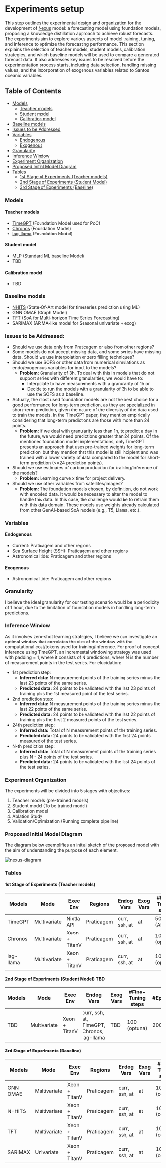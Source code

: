 # Experiments setup

This step outlines the experimental design and organization for the development of [Nexus](https://github.com/fialhocoelho/Nexus/) model: a forecasting model using foundation models,
proposing a knowledge distillation approach to achieve robust forecasts. The experiments aim to explore various aspects of model training, tuning, and inference to optimize the forecasting performance.
This section explains the selection of teacher models, student models, calibration strategies, and which baseline models will be used to compare a generated forecast data.
It also addresses key issues to be resolved before the experimentation process starts, including data selection, handling missing values, and the incorporation of exogenous variables related to Santos oceanic variables.

## Table of Contents

- [Models](#models)
  - [Teacher models](#teacher-models)
  - [Student model](#student-model)
  - [Calibration model](#calibration-model)
- [Baseline models](#baseline-models)
- [Issues to be Addressed](#issues-to-be-addressed)
- [Variables](#variables)
  - [Endogenous](#endogenous)
  - [Exogenous](#exogenous)
- [Granularity](#granularity)
- [Inference Window](#inference-window)
- [Experiment Organization](#experiment-organization)
- [Proposed Initial Model Diagram](#proposed-initial-model-diagram)
- [Tables](#tables)
  - [1st Stage of Experiments (Teacher models)](#1st-stage-of-experiments-teacher-models)
  - [2nd Stage of Experiments (Student Model)](#2nd-stage-of-experiments-student-model)
  - [3rd Stage of Experiments (Baseline)](#3rd-stage-of-experiments-baseline)

### Models
#### Teacher models 
* [TimeGPT](https://arxiv.org/abs/2310.03589) (Foundation Model used for PoC)
* [Chronos](https://arxiv.org/html/2403.07815v1) (Foundation Model)
* [lag-llama](https://arxiv.org/abs/2310.08278) (Foundation Model)
#### Student model
* MLP (Standard ML baseline Model)
* TBD
#### Calibration model
* TBD
### Baseline models
* [NHITS](https://arxiv.org/abs/2201.12886) (State-Of-Art model for timeseries prediction using ML)
* GNN OMAE (Graph Model)
* [TFT](https://arxiv.org/abs/1912.09363) (SoA for Multi-horizon Time Series Forecasting)
* SARIMAX (ARIMA-like model for Seasonal univariate + exog)

### Issues to be Addressed:
* Should we use data only from Praticagem or also from other regions? 
* Some models do not accept missing data, and some series have missing data. Should we use interpolation or zero filling techniques?
* Should we use SOFS or other data from numerical simulations as endo/exogenous variables for input to the models?
    * **Problem:** Granularity of 3h. To deal with this in models that do not support series with different granularities, we would have to:
        * Interpolate to have measurements with a granularity of 1h or
        * Decide to run the models with a granularity of 3h to be able to use the SOFS as a baseline.
* Actually, the most used foundation models are not the best choice for a good performance for long-term prediction, as they are specialized in short-term prediction, given the nature of the diversity of the data used to train the models. In the TimeGPT paper, they mention empirically considering that long-term predictions are those with more than 24 points.
    * **Problem:** If we deal with granularity less than 1h, to predict a day in the future, we would need predictions greater than 24 points. Of the mentioned foundation model implementations, only TimeGPT presents an approach that uses pre-trained weights for long-term prediction, but they mention that this model is still incipient and was trained with a lower variety of data compared to the model for short-term prediction (<=24 prediction points).
* Should we use estimates of carbon production for training/inference of the models?
    * **Problem:** Learning curve x time for project delivery.
* Should we use other variables from satellites/images?
    * **Problem:** The foundation models chosen, by definition, do not work with encoded data. It would be necessary to alter the model to handle this data. In this case, the challenge would be to retrain them with this data domain. These models use weights already calculated from other GenAI-based SoA models (e.g., T5, Llama, etc.).

### Variables
#### Endogenous
* Current: Praticagem and other regions
* Sea Surface Height (SSH): Praticagem and other regions
* Astronomical tide: Praticagem and other regions
#### Exogenous
* Astronomical tide: Praticagem and other regions

### Granularity
I believe the ideal granularity for our testing scenario would be a periodicity of 1 hour, due to the limitation of foundation models in handling long-term predictions.

### Inference Window
As it involves zero-shot learning strategies, I believe we can investigate an optimal window that correlates the size of the window with the computational cost/tokens used for training/inference. For proof of concept inference using TimeGPT, an incremental windowing strategy was used with padding = 1, where it consists of N predictions, where N is the number of measurement points in the test series. For elucidation:
* 1st prediction step:
    * **Inferred data:** N measurement points of the training series minus the last 23 points of the same series.
    * **Predicted data:** 24 points to be validated with the last 23 points of training plus the 1st measured point of the test series.  
* 2nd prediction step: 
    * **Inferred data:** N measurement points of the training series minus the last 22 points of the same series.
    * **Predicted data:** 24 points to be validated with the last 22 points of training plus the first 2 measured points of the test series.  
* 24th prediction step: 
    * **Inferred data:** Total of N measurement points of the training series.
    * **Predicted data:** 24 points to be validated with the first 24 points measured of the test series.
* N-th prediction step: 
    * **Inferred data:** Total of N measurement points of the training series plus N - 24 points of the test series.
    * **Predicted data:** 24 points to be validated with the last 24 points of the test series.

### Experiment Organization
The experiments will be divided into 5 stages with objectives:
1. Teacher models (pre-trained models)
1. Student model (To be trained model)
1. Calibration model
1. Ablation Study
1. Validation/Optimization (Running complete pipeline)

### Proposed Initial Model Diagram
The diagram below exemplifies an initial sketch of the proposed model with the aim of understanding the purpose of each element. 

![nexus-diagram](images/nexus_windowing.png)

### Tables
#### 1st Stage of Experiments (Teacher models)

| Models    | Mode               | Exec Env      | Regions    | Endog Vars    | Exog Vars | #Fine-Tuning steps | #Epochs |
|-----------|--------------------|---------------|------------|---------------|-----------|--------------------|---------|
| TimeGPT   | Multivariate       | Nixtla API    | Praticagem | curr, ssh, at | at        | 500 (API)          | N/A     |
| Chronos   | Multivariate       | Xeon + TitanV | Praticagem | curr, ssh, at | at        | 100 (optuna)       | 200     |
| lag-llama | Multivariate       | Xeon + TitanV | Praticagem | curr, ssh, at | at        | 100 (optuna)       | 200     |


#### 2nd Stage of Experiments (Student Model) TBD

| Models    | Mode         | Exec Env      | Endog Vars                                 | Exog Vars | #Fine-Tuning steps | #Epochs |
|-----------|--------------|---------------|--------------------------------------------|-----------|--------------------|---------|
| TBD       | Multivariate | Xeon + TitanV | curr, ssh, at, TimeGPT, Chronos, lag-llama | TBD       | 100 (optuna)       | 200     |


#### 3rd Stage of Experiments (Baseline)

| Models    | Mode               | Exec Env      | Regions    | Endog Vars    | Exog Vars | #Fine-Tuning steps | #Epochs |
|-----------|--------------------|---------------|------------|---------------|-----------|--------------------|---------|
| GNN OMAE  | Multivariate       | Xeon + TitanV | Praticagem | curr, ssh, at | at        | 100 (optuna)       | 200     |
| N-HITS    | Multivariate       | Xeon + TitanV | Praticagem | curr, ssh, at | at        | 100 (optuna)       | 200     |
| TFT       | Multivariate       | Xeon + TitanV | Praticagem | curr, ssh, at | at        | 100 (optuna)       | 200     |
| SARIMAX   | Univariate         | Xeon + TitanV | Praticagem | curr, ssh, at | at        | 100 (optuna)       | N/A     |
